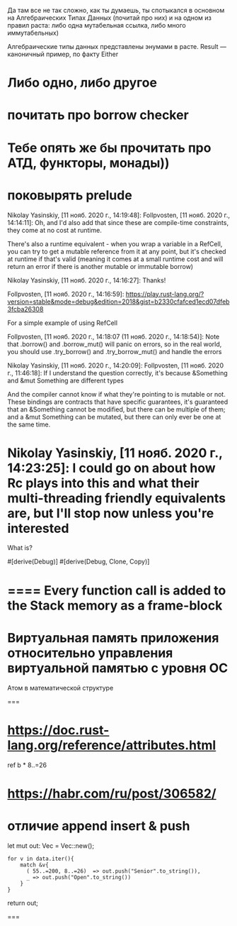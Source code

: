 Да там все не так сложно, как ты думаешь, ты спотыкался в основном на Алгебраических Типах Данных (почитай про них) и на одном из правил раста: либо одна мутабельная ссылка, либо много иммутабельных)
 
Алгебраические типы данных представлены энумами в расте. Result — каноничный пример, по факту Either
 
Либо одно, либо другое
===
почитать про borrow checker
===
Тебе опять же бы прочитать про АТД, функторы, монады))
===
поковырять prelude
===
Nikolay Yasinskiy, [11 нояб. 2020 г., 14:19:48]:
Follpvosten, [11 нояб. 2020 г., 14:14:11]:
Oh, and I'd also add that since these are compile-time constraints, they come at no cost at runtime.

There's also a runtime equivalent - when you wrap a variable in a RefCell<T>, you can try to get a mutable reference from it at any point, but it's checked at runtime if that's valid (meaning it comes at a small runtime cost and will return an error if there is another mutable or immutable borrow)

Nikolay Yasinskiy, [11 нояб. 2020 г., 14:16:27]:
Thanks!

Follpvosten, [11 нояб. 2020 г., 14:16:59]:
https://play.rust-lang.org/?version=stable&mode=debug&edition=2018&gist=b2330cfafced1ecd07dfeb3fcba26308

For a simple example of using RefCell

Follpvosten, [11 нояб. 2020 г., 14:18:07 (11 нояб. 2020 г., 14:18:54)]:
Note that .borrow() and .borrow_mut() will panic on errors, so in the real world, you should use .try_borrow() and .try_borrow_mut() and handle the errors

Nikolay Yasinskiy, [11 нояб. 2020 г., 14:20:09]:
Follpvosten, [11 нояб. 2020 г., 11:46:18]:
If I understand the question correctly, it's because &Something and &mut Something are different types

And the compiler cannot know if what they're pointing to is mutable or not. These bindings are contracts that have specific guarantees, it's guaranteed that an &Something cannot be modified, but there can be multiple of them; and a &mut Something can be mutated, but there can only ever be one at the same time.

Nikolay Yasinskiy, [11 нояб. 2020 г., 14:23:25]:
I could go on about how Rc<T> plays into this and what their multi-threading friendly equivalents are, but I'll stop now unless you're interested
====
What is?

#[derive(Debug)]
#[derive(Debug, Clone, Copy)]

====
Every function call is added to the Stack memory as a frame-block
====
Виртуальная память приложения относительно управления виртуальной памятью с уровня ОС
====

Атом в математической структуре

===

https://doc.rust-lang.org/reference/attributes.html
====

ref b * 8..=26

https://habr.com/ru/post/306582/
====
отличие append insert & push
===

  let mut out: Vec<String> = Vec::new();
  
    for v in data.iter(){
        match &v{
          ( 55..=200, 8..=26)  => out.push("Senior".to_string()),
          _ => out.push("Open".to_string())
        }
    }
    
  return out;  
  
===
